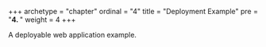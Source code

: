 +++
archetype = "chapter"
ordinal = "4"
title = "Deployment Example"
pre = "<b>4. </b>"
weight = 4
+++

A deployable web application example.